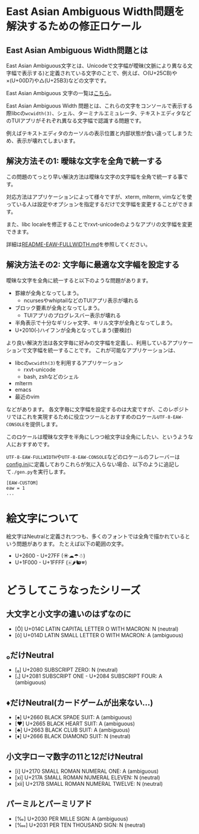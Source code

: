 # East Asian Ambiguous Width問題を解決するための修正ロケール

## East Asian Ambiguous Width問題とは

East Asian Ambiguous文字とは、Unicodeで文字幅が曖昧(文脈により異なる文字幅で表示する)と定義されている文字のことで、例えば、○(U+25CB)や×(U+00D7)や△(U+25B3)などの文字です。

East Asian Ambiguous 文字の一覧は[こちら](https://raw.githubusercontent.com/hamano/locale-eaw/master/test/amb.txt)。

East Asian Ambiguous Width 問題とは、これらの文字をコンソールで表示する際libcの`wcwidth(3)`、シェル、ターミナルエミュレータ、テキストエディタなどのTUIアプリがそれぞれ異なる文字幅で認識する問題です。

例えばテキストエディタのカーソルの表示位置と内部状態が食い違ってしまうため、表示が壊れてしまいます。

## 解決方法その1: 曖昧な文字を全角で統一する

この問題のてっとり早い解決方法は曖昧な文字の文字幅を全角で統一する事です。

対応方法はアプリケーションによって様々ですが、xterm, mlterm, vimなどを使っている人は設定やオプションを指定するだけで文字幅を変更することができます。

また、libc localeを修正することでrxvt-unicodeのようなアプリの文字幅を変更できます。

詳細は[README-EAW-FULLWIDTH.md](README-EAW-FULLWIDTH.md)を参照してください。

## 解決方法その2: 文字毎に最適な文字幅を設定する

曖昧な文字を全角に統一すると以下のような問題があります。

- 罫線が全角となってしまう。
  - ncursesやwhiptailなどのTUIアプリ表示が壊れる
- ブロック要素が全角となってしまう。
  - TUIアプリのプログレスバー表示が壊れる
- 半角表示で十分なギリシャ文字、キリル文字が全角となってしまう。
- U+2010(‐)ハイフンが全角となってしまう(要検討)

より良い解決方法は各文字毎に好みの文字幅を定義し、利用しているアプリケーションで文字幅を統一することです。
これが可能なアプリケーションは、
- libcの`wcwidth(3)`を利用するアプリケーション
  - rxvt-unicode
  - bash, zshなどのシェル
- mlterm
- emacs
- 最近のvim

などがあります。
各文字毎に文字幅を設定するのは大変ですが、このレポジトリではこれを実現するために役立つツールとおすすめのロケール`UTF-8-EAW-CONSOLE`を提供します。

このロケールは曖昧な文字を半角にしつつ絵文字は全角にしたい、というような人におすすめです。

`UTF-8-EAW-FULLWIDTH`や`UTF-8-EAW-CONSOLE`などのロケールのフレーバーは[config.ini](config.ini)に定義しておりこれらが気に入らない場合、以下のように追記して`./gen.py`を実行します。

```
[EAW-CUSTOM]
eaw = 1
...
```

# 絵文字について
絵文字はNeutralと定義されつつも、多くのフォントでは全角で描かれているという問題があります。
たとえば以下の範囲の文字。

- U+2600 - U+27FF (☀☁☂☃)
- U+1F000 - U+1FFFF (🀀🌶🐿🕿)

# どうしてこうなったシリーズ

## 大文字と小文字の違いのはずなのに
- [Ō] U+014C LATIN CAPITAL LETTER O WITH MACRON: N (neutral)
- [ō] U+014D LATIN SMALL LETTER O WITH MACRON: A (ambiguous)

## ₀だけNeutral
- [₀] U+2080 SUBSCRIPT ZERO: N (neutral)
- [₁] U+2081 SUBSCRIPT ONE - U+2084 SUBSCRIPT FOUR: A (ambiguous)

## ♦だけNeutral(カードゲームが出来ない…)
- [♠] U+2660 BLACK SPADE SUIT: A (ambiguous)
- [♥] U+2665 BLACK HEART SUIT: A (ambiguous)
- [♣] U+2663 BLACK CLUB SUIT: A (ambiguous)
- [♦] U+2666 BLACK DIAMOND SUIT: N (neutral)

## 小文字ローマ数字の11と12だけNeutral
- [ⅰ] U+2170 SMALL ROMAN NUMERAL ONE: A (ambiguous)
- [ⅺ] U+217A SMALL ROMAN NUMERAL ELEVEN: N (neutral)
- [ⅻ] U+217B SMALL ROMAN NUMERAL TWELVE: N (neutral)

## パーミルとパーミリアド
- [‰] U+2030 PER MILLE SIGN: A (ambiguous)
- [‱] U+2031 PER TEN THOUSAND SIGN: N (neutral)

